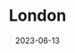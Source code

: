 ---
title: "London"
excerpt: "Where yesteryears waltz with the unfolding"
gallery_name: "london"
date: 2023-06-13
tags:
  - 🌆Metropolis
  - 🏛️Historic
  - 🌉Bridges
header:
  overlay_image: London-shard-3v1.jpg
---